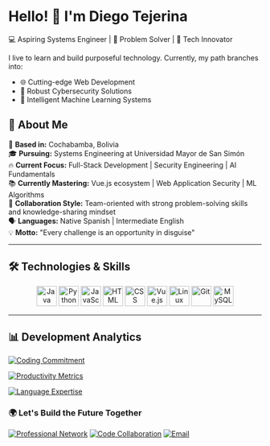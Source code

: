 # Hello! 👋 I'm Diego Tejerina
💻 Aspiring Systems Engineer | 🧠 Problem Solver | 🚀 Tech Innovator

I live to learn and build purposeful technology. Currently, my path branches into:

- 🌐 Cutting-edge Web Development
- 🔐 Robust Cybersecurity Solutions
- 🤖 Intelligent Machine Learning Systems

## 📌 About Me  
📍 **Based in:** Cochabamba, Bolivia  
🎓 **Pursuing:** Systems Engineering at Universidad Mayor de San Simón  
🔥 **Current Focus:** Full-Stack Development | Security Engineering | AI Fundamentals  
📚 **Currently Mastering:** Vue.js ecosystem | Web Application Security | ML Algorithms  
🤝 **Collaboration Style:** Team-oriented with strong problem-solving skills and knowledge-sharing mindset  
🗣️ **Languages:** Native Spanish | Intermediate English  
💡 **Motto:** "Every challenge is an opportunity in disguise"

---

## 🛠️ Technologies & Skills  
<div align="center">
  <img src="https://skillicons.dev/icons?i=java" width="40" title="Java" />
  <img src="https://skillicons.dev/icons?i=py" width="40" title="Python" />
  <img src="https://skillicons.dev/icons?i=js" width="40" title="JavaScript" />
  <img src="https://skillicons.dev/icons?i=html" width="40" title="HTML" />
  <img src="https://skillicons.dev/icons?i=css" width="40" title="CSS" />
  <img src="https://skillicons.dev/icons?i=vue" width="40" title="Vue.js" />
  <img src="https://skillicons.dev/icons?i=linux" width="40" title="Linux" />
  <img src="https://skillicons.dev/icons?i=git" width="40" title="Git" />
  <img src="https://skillicons.dev/icons?i=mysql" width="40" title="MySQL" />
</div>

---

## 📊 Development Analytics

[![Coding Commitment](https://github-readme-streak-stats.herokuapp.com?user=Diegootm&theme=nightowl&hide_border=true&background=0D1117&ring=58A6FF&fire=58A6FF&dates=58A6FF)](https://git.io/streak-stats)

[![Productivity Metrics](https://github-readme-stats.vercel.app/api?username=Diegootm&show_icons=true&theme=nightowl&hide_border=true&bg_color=0D1117&title_color=58A6FF&icon_color=58A6FF&include_all_commits=true)](https://github.com/Diegootm)

[![Language Expertise](https://github-readme-stats.vercel.app/api/top-langs/?username=Diegootm&layout=compact&theme=nightowl&hide_border=true&bg_color=0D1117&title_color=58A6FF&langs_count=6)](https://github.com/Diegootm)

### 🌍 Let's Build the Future Together  
[![Professional Network](https://img.shields.io/badge/LinkedIn-0077B5?style=for-the-badge&logo=linkedin&logoColor=white)](https://www.linkedin.com/in/jose-diego-tejerina-molina-ba3a28353/)
[![Code Collaboration](https://img.shields.io/badge/GitHub-181717?style=for-the-badge&logo=github&logoColor=white)](https://github.com/Diegootm)
[![Email](https://img.shields.io/badge/Email-FFFFFF?style=for-the-badge&logo=gmail&logoColor=D14836&color=00000000)](mailto:josediegotejerinamolina@gmail.com)
